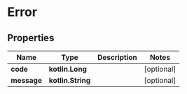 
# Error

## Properties
Name | Type | Description | Notes
------------ | ------------- | ------------- | -------------
**code** | **kotlin.Long** |  |  [optional]
**message** | **kotlin.String** |  |  [optional]



